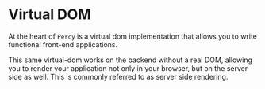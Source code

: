 # Virtual DOM

At the heart of `Percy` is a virtual dom implementation that allows
you to write functional front-end applications.

This same virtual-dom works on the backend without a real DOM,
allowing you to render your application not only in your browser,
but on the server side as well. This is commonly referred to as 
server side rendering.
